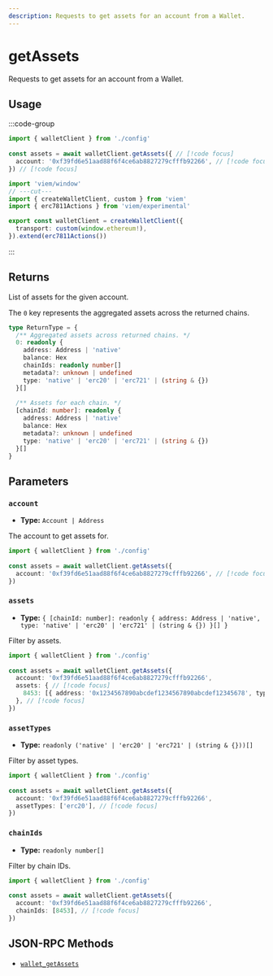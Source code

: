 ```yaml
---
description: Requests to get assets for an account from a Wallet.
---
```


# getAssets

Requests to get assets for an account from a Wallet.

## Usage

:::code-group

```ts twoslash [example.ts]
import { walletClient } from './config'
 
const assets = await walletClient.getAssets({ // [!code focus]
  account: '0xf39fd6e51aad88f6f4ce6ab8827279cfffb92266', // [!code focus]
}) // [!code focus]
```

```ts twoslash [config.ts] filename="config.ts"
import 'viem/window'
// ---cut---
import { createWalletClient, custom } from 'viem'
import { erc7811Actions } from 'viem/experimental'

export const walletClient = createWalletClient({
  transport: custom(window.ethereum!),
}).extend(erc7811Actions())
```

:::

## Returns

List of assets for the given account. 

The `0` key represents the aggregated assets across the returned chains.

```ts
type ReturnType = {
  /** Aggregated assets across returned chains. */
  0: readonly {
    address: Address | 'native'
    balance: Hex
    chainIds: readonly number[]
    metadata?: unknown | undefined
    type: 'native' | 'erc20' | 'erc721' | (string & {})
  }[]
  
  /** Assets for each chain. */
  [chainId: number]: readonly {
    address: Address | 'native'
    balance: Hex
    metadata?: unknown | undefined
    type: 'native' | 'erc20' | 'erc721' | (string & {})
  }[]
}
```

## Parameters

### `account`

- **Type:** `Account | Address`

The account to get assets for.

```ts
import { walletClient } from './config'
 
const assets = await walletClient.getAssets({ 
  account: '0xf39fd6e51aad88f6f4ce6ab8827279cfffb92266', // [!code focus]
}) 
```

### `assets`

- **Type:** `{ [chainId: number]: readonly { address: Address | 'native', type: 'native' | 'erc20' | 'erc721' | (string & {}) }[] }`

Filter by assets.

```ts
import { walletClient } from './config'
 
const assets = await walletClient.getAssets({ 
  account: '0xf39fd6e51aad88f6f4ce6ab8827279cfffb92266',
  assets: { // [!code focus]
    8453: [{ address: '0x1234567890abcdef1234567890abcdef12345678', type: 'erc20' }], // [!code focus]
  }, // [!code focus]
}) 
```

### `assetTypes`

- **Type:** `readonly ('native' | 'erc20' | 'erc721' | (string & {}))[]`

Filter by asset types.

```ts
import { walletClient } from './config'
 
const assets = await walletClient.getAssets({ 
  account: '0xf39fd6e51aad88f6f4ce6ab8827279cfffb92266',
  assetTypes: ['erc20'], // [!code focus]
}) 
```

### `chainIds`

- **Type:** `readonly number[]`

Filter by chain IDs.

```ts
import { walletClient } from './config'
 
const assets = await walletClient.getAssets({ 
  account: '0xf39fd6e51aad88f6f4ce6ab8827279cfffb92266',
  chainIds: [8453], // [!code focus]
}) 
```

## JSON-RPC Methods

- [`wallet_getAssets`](https://github.com/ethereum/ERCs/blob/master/ERCS/erc-7811.md)
